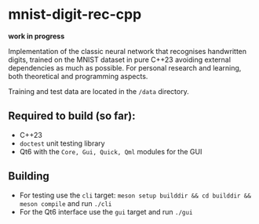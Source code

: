 # mnist-digit-rec-cpp

**work in progress**

Implementation of the classic neural network that recognises
handwritten digits, trained on the MNIST dataset in pure C++23
avoiding external dependencies as much as possible. For personal
research and learning, both theoretical and programming aspects.

Training and test data are located in the `/data` directory.

## Required to build (so far):
- C++23
- `doctest` unit testing library
- Qt6 with the `Core, Gui, Quick, Qml` modules for the GUI

## Building
- For testing use the `cli` target: `meson setup builddir && cd builddir && meson compile` and run `./cli`
- For the Qt6 interface use the `gui` target and run `./gui`
